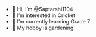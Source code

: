 - 👋 Hi, I’m @Saptarshi1104
- 👀 I’m interested in Cricket
- 🌱 I’m currently learning Grade 7
- 🥳 My hobby is gardening

<!---
Saptarshi1104/Saptarshi1104 is a ✨ special ✨ repository because its `README.md` (this file) appears on your GitHub profile.
You can click the Preview link to take a look at your changes.
--->
